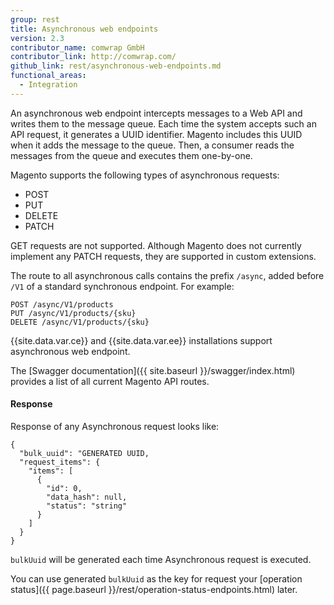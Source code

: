 ```yaml
---
group: rest
title: Asynchronous web endpoints
version: 2.3
contributor_name: comwrap GmbH
contributor_link: http://comwrap.com/
github_link: rest/asynchronous-web-endpoints.md
functional_areas:
  - Integration
---
```


An asynchronous web endpoint intercepts messages to a Web API and writes them to the message queue. Each time the system accepts such an API request, it generates a UUID identifier. Magento includes this UUID when it adds the message to the queue. Then, a consumer reads the messages from the queue and executes them one-by-one.

Magento supports the following types of asynchronous requests:

* POST
* PUT
* DELETE
* PATCH

GET requests are not supported. Although Magento does not currently implement any PATCH requests, they are supported in custom extensions.


The route to all asynchronous calls contains the prefix `/async`, added before `/V1` of a standard synchronous endpoint. For example:

```
POST /async/V1/products
PUT /async/V1/products/{sku}
DELETE /async/V1/products/{sku}
```

{{site.data.var.ce}} and {{site.data.var.ee}} installations support asynchronous web endpoint.

The [Swagger documentation]({{ site.baseurl }}/swagger/index.html) provides a list of all current Magento API routes.

#### Response

Response of any Asynchronous request looks like: 

```
{
  "bulk_uuid": "GENERATED UUID,
  "request_items": {
    "items": [
      {
        "id": 0,
        "data_hash": null,
        "status": "string"
      }
    ]
  }
}
```

`bulkUuid` will be generated each time Asynchronous request is executed. 

You can use generated `bulkUuid` as the key for request your [operation status]({{ page.baseurl }}/rest/operation-status-endpoints.html) later. 